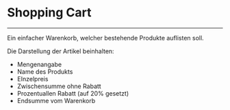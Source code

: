 # Shopping Cart
------------------------------------------------------- 

Ein einfacher Warenkorb, welcher bestehende Produkte auflisten soll.

Die Darstellung der Artikel beinhalten:
- Mengenangabe
- Name des Produkts
- EInzelpreis
- Zwischensumme ohne Rabatt
- Prozentuallen Rabatt (auf 20% gesetzt)
- Endsumme vom Warenkorb
